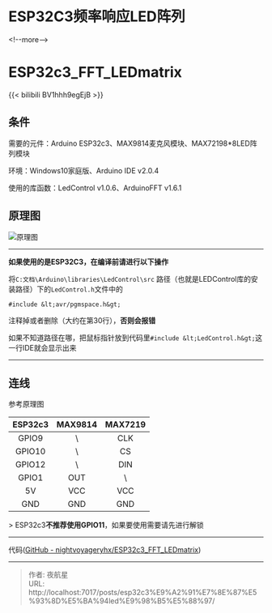 # ESP32C3频率响应LED阵列


&lt;!--more--&gt;

# ESP32c3_FFT_LEDmatrix

{{&lt; bilibili BV1hhh9egEjB &gt;}}

## 条件

需要的元件：Arduino ESP32c3、MAX9814麦克风模块、MAX72198*8LED阵列模块

环境：Windows10家庭版、Arduino IDE v2.0.4

使用的库函数：LedControl v1.0.6、ArduinoFFT v1.6.1

## 原理图

![原理图](https://pic1.zhimg.com/80/v2-6809b4db1b569730b8444572bcfb7ea3_720w.png?source=d16d100b)

**********

**如果使用的是ESP32C3，在编译前请进行以下操作** 

将```C:文档\Arduino\libraries\LedControl\src``` 路径（也就是LEDControl库的安装路径）下的```LedControl.h```文件中的

```
#include &lt;avr/pgmspace.h&gt;
```

注释掉或者删除（大约在第30行），**否则会报错**

如果不知道路径在哪，把鼠标指针放到代码里```#include &lt;LedControl.h&gt;```这一行IDE就会显示出来

*****************

## 连线

参考原理图

| ESP32c3 | MAX9814 | MAX7219 |
| :-----: | :-----: | :-----: |
|  GPIO9  |    \    |   CLK   |
| GPIO10  |    \    |   CS    |
| GPIO12  |    \    |   DIN   |
|  GPIO1  |   OUT   |    \    |
|   5V    |   VCC   |   VCC   |
|   GND   |   GND   |   GND   |



&gt; ESP32c3**不推荐使用GPIO11**，如果要使用需要请先进行解锁 

********

代码([GitHub - nightvoyageryhx/ESP32c3_FFT_LEDmatrix](https://github.com/nightvoyageryhx/ESP32c3_FFT_LEDmatrix))



---

> 作者: 夜航星  
> URL: http://localhost:7017/posts/esp32c3%E9%A2%91%E7%8E%87%E5%93%8D%E5%BA%94led%E9%98%B5%E5%88%97/  

